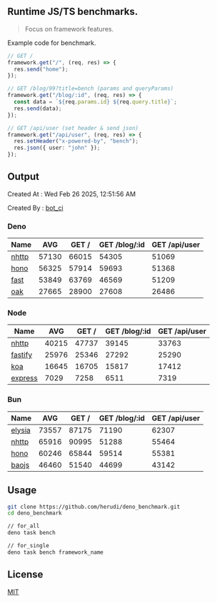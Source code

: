 ## Runtime JS/TS benchmarks.

> Focus on framework features.

Example code for benchmark.
```ts
// GET /
framework.get("/", (req, res) => {
  res.send("home");
});

// GET /blog/99?title=bench (params and queryParams)
framework.get("/blog/:id", (req, res) => {
  const data = `${req.params.id} ${req.query.title}`;
  res.send(data);
});

// GET /api/user (set header & send json)
framework.get("/api/user", (req, res) => {
  res.setHeader("x-powered-by", "bench");
  res.json({ user: "john" });
});
```

## Output
Created At : Wed Feb 26 2025, 12:51:56 AM

Created By : [bot_ci](https://github.com/herudi/deno_benchmarks/commits?author=github-actions%5Bbot%5D)


### Deno
|Name|AVG|GET /|GET /blog/:id|GET /api/user|
|----|----|----|----|----|
|[nhttp](https://github.com/nhttp/nhttp)|57130|66015|54305|51069|
|[hono](https://github.com/honojs/hono)|56325|57914|59693|51368|
|[fast](https://github.com/danteissaias/fast)|53849|63769|46569|51209|
|[oak](https://github.com/oakserver/oak)|27665|28900|27608|26486|
  


### Node
|Name|AVG|GET /|GET /blog/:id|GET /api/user|
|----|----|----|----|----|
|[nhttp](https://github.com/nhttp/nhttp)|40215|47737|39145|33763|
|[fastify](https://github.com/fastify/fastify)|25976|25346|27292|25290|
|[koa](https://github.com/koajs/koa)|16645|16705|15817|17412|
|[express](https://github.com/expressjs/express)|7029|7258|6511|7319|
  


### Bun
|Name|AVG|GET /|GET /blog/:id|GET /api/user|
|----|----|----|----|----|
|[elysia](https://github.com/elysiajs/elysia)|73557|87175|71190|62307|
|[nhttp](https://github.com/nhttp/nhttp)|65916|90995|51288|55464|
|[hono](https://github.com/honojs/hono)|60246|65844|59514|55381|
|[baojs](https://github.com/mattreid1/baojs)|46460|51540|44699|43142|
  



## Usage

```bash
git clone https://github.com/herudi/deno_benchmark.git
cd deno_benchmark

// for_all
deno task bench

// for_single
deno task bench framework_name
```

## License

[MIT](LICENSE)

